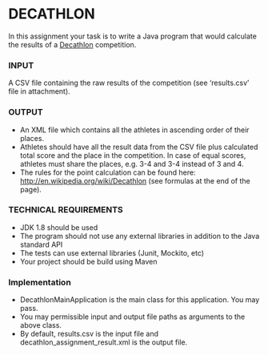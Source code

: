 # DECATHLON

In this assignment your task is to write a Java program that would calculate the results of a [Decathlon](http://en.wikipedia.org/wiki/Decathlon)
competition. 

### INPUT

A CSV file containing the raw results of the competition (see ‘results.csv’ file in attachment).

### OUTPUT

- An XML file which contains all the athletes in ascending order of their places. 
- Athletes should have all the result data from the CSV file plus calculated total score and the place in the competition. In case
of equal scores, athletes must share the places, e.g. 3-4 and 3-4 instead of 3 and 4.
- The rules for the point calculation can be found here: http://en.wikipedia.org/wiki/Decathlon (see
formulas at the end of the page).

### TECHNICAL REQUIREMENTS

- JDK 1.8 should be used
- The program should not use any external libraries in addition to the Java standard API
- The tests can use external libraries (Junit, Mockito, etc)
- Your project should be build using Maven 

### Implementation

- DecathlonMainApplication is the main class for this application. You may pass.
- You may permissible input and output file paths as arguments to the above class. 
- By default, results.csv is the input file and decathlon_assignment_result.xml is the output file.